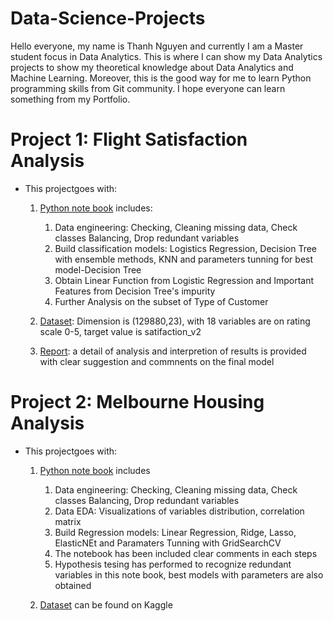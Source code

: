 # Data-Science-Projects

Hello everyone, my name is Thanh Nguyen and currently I am a Master student focus in Data Analytics. This is where I can show my Data Analytics projects to show my theoretical knowledge about Data Analytics and Machine Learning. Moreover, this is the good way for me to learn Python programming skills from Git community. I hope everyone can learn something from my Portfolio. 

# Project 1: Flight Satisfaction Analysis
* This projectgoes with:
  1. [Python note book](https://github.com/ThanhNg1712/Data-Science-Projects/blob/main/Flight%20Satisfaction/flight_satisfaction.ipynb) includes:
      1. Data engineering: Checking, Cleaning missing data, Check classes Balancing, Drop redundant variables
      2. Build classification models: Logistics Regression, Decision Tree with ensemble methods, KNN and parameters tunning for best model-Decision Tree
      3. Obtain Linear Function from Logistic Regression and Important Features from Decision Tree's impurity 
      4. Further Analysis on the subset of Type of Customer

  2. [Dataset](https://github.com/ThanhNg1712/Data-Science-Projects/blob/main/Flight%20Satisfaction/satisfaction_2015.xlsx): Dimension is (129880,23), with 18    variables are on rating scale 0-5, target value is satifaction_v2
  3. [Report](https://github.com/ThanhNg1712/Data-Science-Projects/blob/main/Flight%20Satisfaction/Flight_Satisfaction_report.pdf): a detail of analysis and interpretion of results is provided with clear suggestion and commnents on the final model
  
# Project 2: Melbourne Housing Analysis
* This projectgoes with:
  1. [Python note book](https://github.com/ThanhNg1712/Data-Science-Projects/blob/main/Melbourne%20Housing%20Analysis/melbourne-housing-eda-regression-analysis.ipynb) includes
      1. Data engineering: Checking, Cleaning missing data, Check classes Balancing, Drop redundant variables
      2. Data EDA: Visualizations of variables distribution, correlation matrix
      3. Build Regression models: Linear Regression, Ridge, Lasso, ElasticNEt and Paramaters Tunning with GridSearchCV
      4. The notebook has been included clear comments in each steps
      5. Hypothesis tesing has performed to recognize redundant variables in this note book, best models with parameters are also obtained

   2. [Dataset](https://www.kaggle.com/mikenguyen1712/melbourne-housing-eda-regression-analysis/data) can be found on Kaggle
